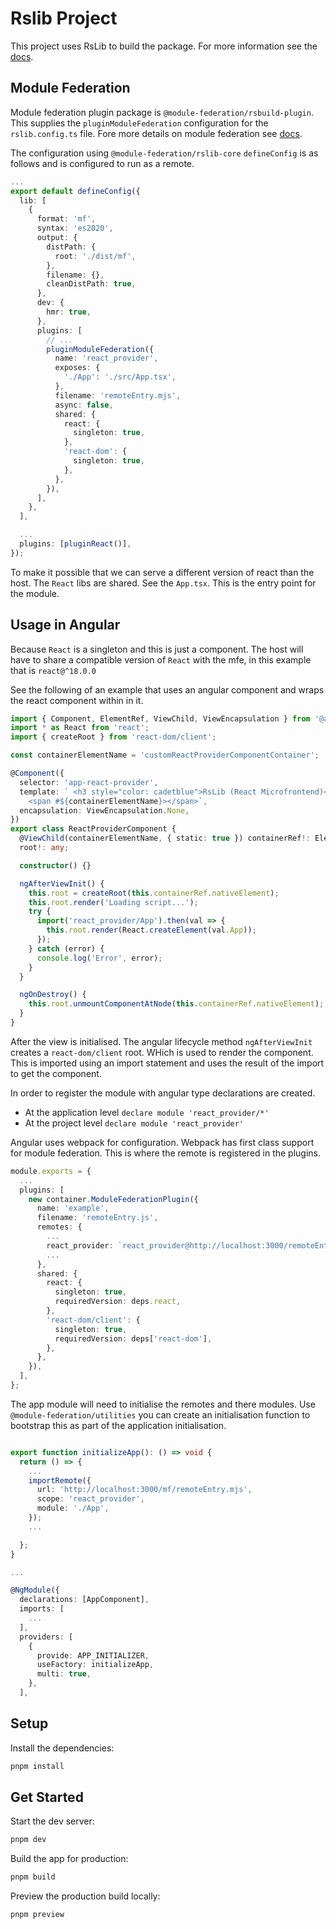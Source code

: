 # Rslib Project
This project uses RsLib to build the package. For more information see the [docs](https://rsbuild.dev/).

## Module Federation

Module federation plugin package is `@module-federation/rsbuild-plugin`. This supplies the `pluginModuleFederation` configuration for the `rslib.config.ts` file. Fore more details on module federation see [docs](https://module-federation.io/).

The configuration using `@module-federation/rslib-core` `defineConfig`  is as follows and is configured to run as a remote.

```typescript
...
export default defineConfig({
  lib: [
    {
      format: 'mf',
      syntax: 'es2020',
      output: {
        distPath: {
          root: './dist/mf',
        },
        filename: {},
        cleanDistPath: true,
      },
      dev: {
        hmr: true,
      },
      plugins: [
        // ...
        pluginModuleFederation({
          name: 'react_provider',
          exposes: {
            './App': './src/App.tsx',
          },
          filename: 'remoteEntry.mjs',
          async: false,
          shared: {
            react: {
              singleton: true,
            },
            'react-dom': {
              singleton: true,
            },
          },
        }),
      ],
    },
  ],

  ...
  plugins: [pluginReact()],
});

```  

To make it possible that we can serve a different version of react than the host. The `React` libs are shared.  See the `App.tsx`. This is the entry point for the module.

## Usage in Angular

Because `React` is a singleton and this is just a component. The host will have to share a compatible version of `React` with the mfe, in this example that is `react@^18.0.0`  

See the following of an example that uses an angular component and wraps the react component within in it.

```typescript
import { Component, ElementRef, ViewChild, ViewEncapsulation } from '@angular/core';
import * as React from 'react';
import { createRoot } from 'react-dom/client';

const containerElementName = 'customReactProviderComponentContainer';

@Component({
  selector: 'app-react-provider',
  template: ` <h3 style="color: cadetblue">RsLib (React Microfrontend)</h2>
    <span #${containerElementName}></span>`,
  encapsulation: ViewEncapsulation.None,
})
export class ReactProviderComponent {
  @ViewChild(containerElementName, { static: true }) containerRef!: ElementRef;
  root!: any;

  constructor() {}

  ngAfterViewInit() {
    this.root = createRoot(this.containerRef.nativeElement);
    this.root.render('Loading script...');
    try {
      import('react_provider/App').then(val => {
        this.root.render(React.createElement(val.App));
      });
    } catch (error) {
      console.log('Error', error);
    }
  }

  ngOnDestroy() {
    this.root.unmountComponentAtNode(this.containerRef.nativeElement);
  }
}
```

After the view is initialised. The angular lifecycle method `ngAfterViewInit` creates a `react-dom/client` root. WHich is used to render the component. This is imported using an import statement and uses the result of the import to get the component.

In order to register the module with angular type declarations are created.

- At the application level `declare module 'react_provider/*'`
- At the project level `declare module 'react_provider'`

Angular uses webpack for configuration. Webpack has first class support for module federation. This is where the remote is registered in the plugins.

```typescript
module.exports = {
  ...
  plugins: [
    new container.ModuleFederationPlugin({
      name: 'example',
      filename: 'remoteEntry.js',
      remotes: {
        ...
        react_provider: `react_provider@http://localhost:3000/remoteEntry.mjs`,
        ...
      },
      shared: {
        react: {
          singleton: true,
          requiredVersion: deps.react,
        },
        'react-dom/client': {
          singleton: true,
          requiredVersion: deps['react-dom'],
        },
      },
    }),
  ],
};

```

The app module will need to initialise the remotes and there modules. Use `@module-federation/utilities` you can create an initialisation function to bootstrap
this as part of the application initialisation.

```typescript

export function initializeApp(): () => void {
  return () => {
    ...
    importRemote({
      url: 'http://localhost:3000/mf/remoteEntry.mjs',
      scope: 'react_provider',
      module: './App',
    });
    ...

  };
}

...

@NgModule({
  declarations: [AppComponent],
  imports: [
    ...
  ],
  providers: [
    {
      provide: APP_INITIALIZER,
      useFactory: initializeApp,
      multi: true,
    },
  ],

```

## Setup

Install the dependencies:

```bash
pnpm install
```

## Get Started

Start the dev server:

```bash
pnpm dev
```

Build the app for production:

```bash
pnpm build
```

Preview the production build locally:

```bash
pnpm preview
```
